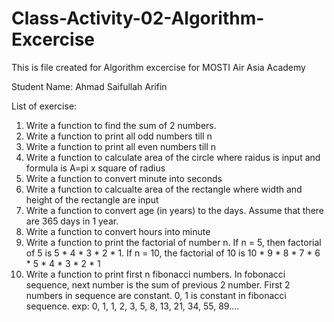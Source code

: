 # Class-Activity-02-Algorithm-Excercise
This is file created for Algorithm excercise for MOSTI Air Asia Academy

Student Name: Ahmad Saifullah Arifin

List of exercise:
1. Write a function to find the sum of 2 numbers.
2. Write a function to print all odd numbers till n
3. Write a function to print all even numbers till n
4. Write a function to calculate area of the circle where raidus is input and formula is A=pi x square of radius
5. Write a function to convert minute into seconds
6. Write a function to calcualte area of the rectangle where width and height of the rectangle are input
7. Write a function to convert age (in years) to the days. Assume that there are 365 days in 1 year.
8. Write a function to convert hours into minute
9. Write a function to print the factorial of number n. If n = 5, then factorial of 5 is 5 * 4 * 3 * 2 * 1. If n = 10, the factorial of 10 is 10 * 9 * 8 * 7 * 6 * 5 * 4 * 3 * 2 * 1
10. Write a function to print first n fibonacci numbers. In fobonacci sequence, next number is the sum of previous 2 number. First 2 numbers in sequence are constant. 0, 1 is constant in fibonacci sequence. exp: 0, 1, 1, 2, 3, 5, 8, 13, 21, 34, 55, 89....
